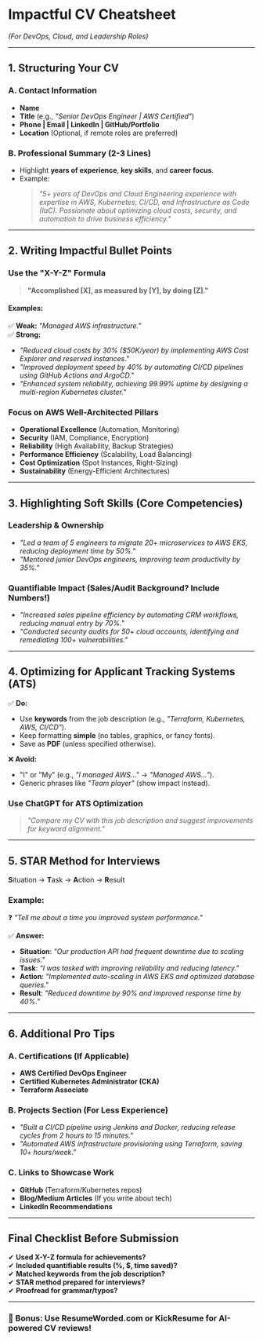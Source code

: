 # **Impactful CV Cheatsheet**  
*(For DevOps, Cloud, and Leadership Roles)*  

---

## **1. Structuring Your CV**  
### **A. Contact Information**  
- **Name**  
- **Title** (e.g., *"Senior DevOps Engineer | AWS Certified"*)  
- **Phone | Email | LinkedIn | GitHub/Portfolio**  
- **Location** (Optional, if remote roles are preferred)  

### **B. Professional Summary (2-3 Lines)**  
- Highlight **years of experience**, **key skills**, and **career focus**.  
- Example:  
  > *"5+ years of DevOps and Cloud Engineering experience with expertise in AWS, Kubernetes, CI/CD, and Infrastructure as Code (IaC). Passionate about optimizing cloud costs, security, and automation to drive business efficiency."*  

---

## **2. Writing Impactful Bullet Points**  
### **Use the "X-Y-Z" Formula**  
> **"Accomplished [X], as measured by [Y], by doing [Z]."**  

#### **Examples:**  
✅ **Weak:** *"Managed AWS infrastructure."*  
✅ **Strong:**  
- *"Reduced cloud costs by 30% ($50K/year) by implementing AWS Cost Explorer and reserved instances."*  
- *"Improved deployment speed by 40% by automating CI/CD pipelines using GitHub Actions and ArgoCD."*  
- *"Enhanced system reliability, achieving 99.99% uptime by designing a multi-region Kubernetes cluster."*  

### **Focus on AWS Well-Architected Pillars**  
- **Operational Excellence** (Automation, Monitoring)  
- **Security** (IAM, Compliance, Encryption)  
- **Reliability** (High Availability, Backup Strategies)  
- **Performance Efficiency** (Scalability, Load Balancing)  
- **Cost Optimization** (Spot Instances, Right-Sizing)  
- **Sustainability** (Energy-Efficient Architectures)  

---

## **3. Highlighting Soft Skills (Core Competencies)**  
### **Leadership & Ownership**  
- *"Led a team of 5 engineers to migrate 20+ microservices to AWS EKS, reducing deployment time by 50%."*  
- *"Mentored junior DevOps engineers, improving team productivity by 35%."*  

### **Quantifiable Impact (Sales/Audit Background? Include Numbers!)**  
- *"Increased sales pipeline efficiency by automating CRM workflows, reducing manual entry by 70%."*  
- *"Conducted security audits for 50+ cloud accounts, identifying and remediating 100+ vulnerabilities."*  

---

## **4. Optimizing for Applicant Tracking Systems (ATS)**  
✅ **Do:**  
- Use **keywords** from the job description (e.g., *"Terraform, Kubernetes, AWS, CI/CD"*).  
- Keep formatting **simple** (no tables, graphics, or fancy fonts).  
- Save as **PDF** (unless specified otherwise).  

❌ **Avoid:**  
- "I" or "My" (e.g., *"I managed AWS…"* → *"Managed AWS…"*).  
- Generic phrases like *"Team player"* (show impact instead).  

### **Use ChatGPT for ATS Optimization**  
> *"Compare my CV with this job description and suggest improvements for keyword alignment."*  

---

## **5. STAR Method for Interviews**  
**S**ituation → **T**ask → **A**ction → **R**esult  

### **Example:**  
❓ *"Tell me about a time you improved system performance."*  

✅ **Answer:**  
- **Situation**: *"Our production API had frequent downtime due to scaling issues."*  
- **Task**: *"I was tasked with improving reliability and reducing latency."*  
- **Action**: *"Implemented auto-scaling in AWS EKS and optimized database queries."*  
- **Result**: *"Reduced downtime by 90% and improved response time by 40%."*  

---

## **6. Additional Pro Tips**  
### **A. Certifications (If Applicable)**  
- **AWS Certified DevOps Engineer**  
- **Certified Kubernetes Administrator (CKA)**  
- **Terraform Associate**  

### **B. Projects Section (For Less Experience)**  
- *"Built a CI/CD pipeline using Jenkins and Docker, reducing release cycles from 2 hours to 15 minutes."*  
- *"Automated AWS infrastructure provisioning using Terraform, saving 10+ hours/week."*  

### **C. Links to Showcase Work**  
- **GitHub** (Terraform/Kubernetes repos)  
- **Blog/Medium Articles** (If you write about tech)  
- **LinkedIn Recommendations**  

---

## **Final Checklist Before Submission**  
✔ **Used X-Y-Z formula for achievements?**  
✔ **Included quantifiable results (%, $, time saved)?**  
✔ **Matched keywords from the job description?**  
✔ **STAR method prepared for interviews?**  
✔ **Proofread for grammar/typos?**  

---

### **🚀 Bonus:** Use **ResumeWorded.com** or **KickResume** for AI-powered CV reviews!  
